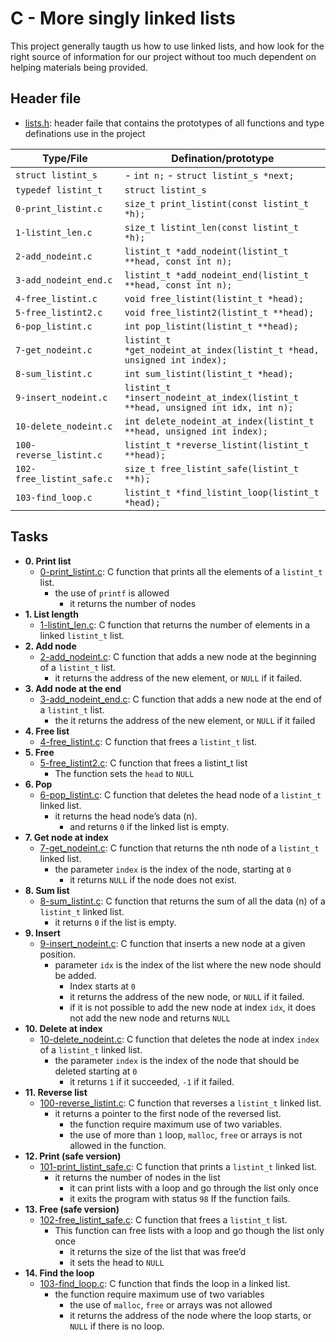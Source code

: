 # C - More singly linked lists

This project generally taugth us how to use linked lists, and how look for the right source of information for our project without too much dependent on helping materials being provided.

## Header file

* [lists.h](lists.h): header faile that contains the prototypes of all functions and type definations use in the project

|Type/File|Defination/prototype|
|---------|--------------------|
|`struct listint_s`| - `int n;` - `struct listint_s *next;`|
|`typedef listint_t`|`struct listint_s`|
|`0-print_listint.c`|`size_t print_listint(const listint_t *h);`|
|`1-listint_len.c`|`size_t listint_len(const listint_t *h);`|
|`2-add_nodeint.c`|`listint_t *add_nodeint(listint_t **head, const int n);`|
|`3-add_nodeint_end.c`|`listint_t *add_nodeint_end(listint_t **head, const int n);`|
|`4-free_listint.c`|`void free_listint(listint_t *head);`|
|`5-free_listint2.c`|`void free_listint2(listint_t **head);`|
|`6-pop_listint.c`|`int pop_listint(listint_t **head);`|
|`7-get_nodeint.c`|`listint_t *get_nodeint_at_index(listint_t *head, unsigned int index);`|
|`8-sum_listint.c`|`int sum_listint(listint_t *head);`|
|`9-insert_nodeint.c`|`listint_t *insert_nodeint_at_index(listint_t **head, unsigned int idx, int n);`|
|`10-delete_nodeint.c`|`int delete_nodeint_at_index(listint_t **head, unsigned int index);`|
|`100-reverse_listint.c`|`listint_t *reverse_listint(listint_t **head);`|
|`102-free_listint_safe.c`|`size_t free_listint_safe(listint_t **h);`|
|`103-find_loop.c`|`listint_t *find_listint_loop(listint_t *head);`|

## Tasks

* **0. Print list**
  * [0-print_listint.c](0-print_listint.c): C function that prints all the elements of a `listint_t` list.
	  * the use of `printf` is allowed
		* it returns the number of nodes
* **1. List length**
  * [1-listint_len.c](1-listint_len.c): C function that returns the number of elements in a linked `listint_t` list.
* **2. Add node**
  * [2-add_nodeint.c](2-add_nodeint.c): C function that adds a new node at the beginning of a `listint_t` list.
	  * it returns the address of the new element, or `NULL` if it failed.
* **3. Add node at the end**
  * [3-add_nodeint_end.c](3-add_nodeint_end.c): C function that adds a new node at the end of a `listint_t` list.
	  * the it returns the address of the new element, or `NULL` if it failed
* **4. Free list**
  * [4-free_listint.c](4-free_listint.c): C function that frees a `listint_t` list.
* **5. Free**
  * [5-free_listint2.c](5-free_listint2.c): C function that frees a listint_t list
	  * The function sets the `head` to `NULL`
* **6. Pop**
  * [6-pop_listint.c](6-pop_listint.c): C function that deletes the head node of a `listint_t` linked list.
	  * it returns the head node’s data (n).
		* and returns `0` if the linked list is empty.
* **7. Get node at index**
  * [7-get_nodeint.c](7-get_nodeint.c): C function that returns the nth node of a `listint_t` linked list.
	  * the parameter `index` is the index of the node, starting at `0`
		* it returns `NULL` if the node does not exist.
* **8. Sum list**
  * [8-sum_listint.c](8-sum_listint.c): C function that returns the sum of all the data (n) of a `listint_t` linked list.
	  * it returns `0` if the list is empty.
* **9. Insert**
  * [9-insert_nodeint.c](9-insert_nodeint.c): C function that inserts a new node at a given position.
	  * parameter `idx` is the index of the list where the new node should be added.
		* Index starts at `0`
		* it returns the address of the new node, or `NULL` if it failed.
		* if it is not possible to add the new node at index `idx`, it does not add the new node and returns `NULL`
* **10. Delete at index**
  * [10-delete_nodeint.c](10-delete_nodeint.c): C function that deletes the node at index `index` of a `listint_t` linked list.
	  * the parameter `index` is the index of the node that should be deleted starting at `0`
		* it returns `1` if it succeeded, `-1` if it failed.
* **11. Reverse list**
  * [100-reverse_listint.c](100-reverse_listint.c): C function that reverses a `listint_t` linked list.
	  * it returns a pointer to the first node of the reversed list.
		* the function require maximum use of two variables.
		* the use of more than `1` loop, `malloc`, `free` or arrays is not allowed in the function.
* **12. Print (safe version)**
  * [101-print_listint_safe.c](101-print_listint_safe.c): C function that prints a `listint_t` linked list.
	  * it returns the number of nodes in the list
		* it can print lists with a loop and go through the list only once
		* it exits the program with status `98` If the function fails.
* **13. Free (safe version)**
  * [102-free_listint_safe.c](102-free_listint_safe.c): C function that frees a `listint_t` list.
	  * This function can free lists with a loop and go though the list only once
		* it returns the size of the list that was free’d
		* it sets the head to `NULL`
* **14. Find the loop**
  * [103-find_loop.c](103-find_loop.c): C function that finds the loop in a linked list.
	  * the function require maximum use of two variables
		* the use of `malloc`, `free` or arrays was not allowed
		* it returns the address of the node where the loop starts, or `NULL` if there is no loop.
